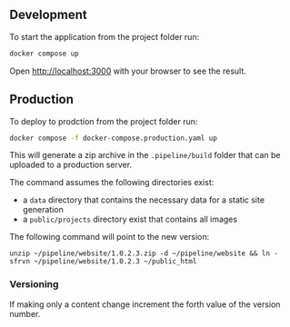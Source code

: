 ## Development
To start the application from the project folder run:

```bash
docker compose up
```

Open [http://localhost:3000](http://localhost:3000) with your browser to see the result.

## Production
To deploy to prodction from the project folder run:

```bash
docker compose -f docker-compose.production.yaml up
```
This will generate a zip archive in the `.pipeline/build` folder that can be uploaded to a production server. 

The command assumes the following directories exist:
- a `data`  directory that contains the necessary data for a static site generation
- a `public/projects` directory exist that contains all images

The following command will point to the new version:
```
unzip ~/pipeline/website/1.0.2.3.zip -d ~/pipeline/website && ln -sfrvn ~/pipeline/website/1.0.2.3 ~/public_html
```

### Versioning
If making only a content change increment the forth value of the version number.
